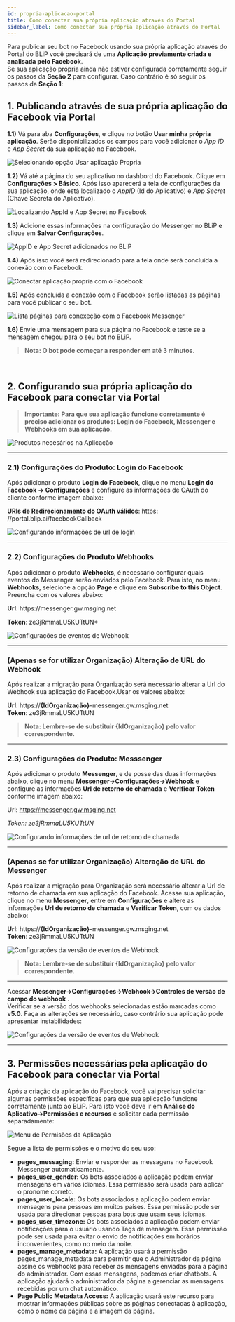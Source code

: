 ```yaml
---
id: propria-aplicacao-portal
title: Como conectar sua própria aplicação através do Portal
sidebar_label: Como conectar sua própria aplicação através do Portal
---
```


Para publicar seu bot no Facebook usando sua própria aplicação através do Portal do BLiP você precisará de uma **Aplicação previamente criada e analisada pelo Facebook**. <br>
Se sua aplicação própria ainda não estiver configurada corretamente seguir os passos da **Seção 2** 
para configurar. Caso contrário é só seguir os passos da **Seção 1**:

## 1. Publicando através de sua própria aplicação do Facebook via Portal

**1.1)** Vá para aba **Configurações**, e clique no botão **Usar minha própria aplicação**. Serão disponibilizados os campos para você adicionar o *App ID* e *App Secret* da sua aplicação no Facebook.

![Selecionando opção Usar aplicação Propria](/img/channels/messenger/usar-aplicacao-propria.png)<br>

**1.2)** Vá até a página do seu aplicativo no dashbord do Facebook. Clique em **Configurações > Básico**. Após isso aparecerá a tela de configurações da sua aplicação, onde está localizado o *AppID* (Id do Aplicativo) e *App Secret* (Chave Secreta do Aplicativo).

![Localizando AppId e App Secret no Facebook](/img/channels/messenger/appid-facebook-dashboard.png)<br>

**1.3)** Adicione essas informações na configuração do Messenger no BLiP e clique em **Salvar Configurações**.

![AppID e App Secret adicionados no BLiP](/img/channels/messenger/adicionar-appid-appsecret.png)<br>

**1.4)** Após isso você será redirecionado para a tela onde será concluída a conexão com o Facebook.

![Conectar aplicação própria com o Facebook](/img/channels/messenger/conectar-aplicacao-propria.png)<br>

**1.5)** Após concluída a conexão com o Facebook serão listadas as páginas para você publicar o seu bot.

![Lista páginas para conexeção com o Facebook Messenger](/img/channels/messenger/propria-aplicacao-portal-3.png)<br>

**1.6)** Envie uma mensagem para sua página no Facebook e teste se a mensagem chegou para o seu bot no BLiP.

> **Nota: O bot pode começar a responder em até 3 minutos.**
<br>

## 2. Configurando sua própria aplicação do Facebook para conectar via Portal

> **Importante: Para que sua aplicação funcione corretamente é preciso adicionar os produtos: Login do Facebook, Messenger e Webhooks em sua aplicação.**

![Produtos necesários na Aplicação](/img/channels/messenger/propria-aplicacao-portal-1.png)

-----------------



### 2.1) Configurações do Produto: Login do Facebook
Após adicionar o produto **Login do Facebook**, clique no menu **Login do Facebook -> Configurações** e configure as informações de OAuth do cliente conforme imagem abaixo:

**URIs de Redirecionamento do OAuth válidos**: ht&#8203;tps:&#8203;//portal.blip.ai/facebookCallback

![Configurando informações de url de login](/img/channels/messenger/propria-aplicacao-portal-2.png)<br>

-----------------

### 2.2) Configurações do Produto Webhooks

Após adicionar o produto **Webhooks**, é necessário configurar quais eventos do Messenger serão enviados pelo Facebook. Para isto, no menu **Webhooks**, selecione a opção **Page** e clique em **Subscribe to this Object**. Preencha com os valores abaixo:

**Url**: ht&#8203;tps:&#8203;//messenger.gw.msging.net

**Token**: ze3jRmmaLU5KUTtUN*

![Configurações de eventos de Webhook](/img/channels/messenger/messenger-como-criar-aplicacao-facebook-7.png)<br>

-----------------

### (Apenas se for utilizar Organização) Alteração de URL do Webhook

Após realizar a migração para Organização será necessário alterar a Url do Webhook sua aplicação do Facebook.Usar os valores abaixo:

**Url**: ht&#8203;tps:&#8203;//**{IdOrganização}**-messenger.gw.msging.net<br>
**Token**: ze3jRmmaLU5KUTtUN


> **Nota: Lembre-se de substituir {IdOrganização} pelo valor correspondente.** 

-----------------

### 2.3) Configurações do Produto: Messsenger
Após adicionar o produto **Messenger**, e de posse das duas informações abaixo, clique no menu **Messenger->Configurações->Webhook** e configure as informações **Url de retorno de chamada** e **Verificar Token** conforme imagem abaixo:

Url: https://messenger.gw.msging.net

*Token: ze3jRmmaLU5KUTtUN*

![Configurando informações de url de retorno de chamada](/img/channels/messenger/messenger-como-criar-aplicacao-facebook-6.png)<br>

-----------------

### (Apenas se for utilizar Organização) Alteração de URL do Messenger
Após realizar a migração para Organização será necessário alterar a Url de retorno de chamada em sua aplicação do Facebook.
Acesse sua aplicação, clique no menu **Messenger**, entre em **Configurações** e altere as informações **Url de retorno de chamada** e **Verificar Token**, com os dados abaixo:

**Url**: ht&#8203;tps:&#8203;//**{IdOrganização}**-messenger.gw.msging.net<br>
**Token**: ze3jRmmaLU5KUTtUN

![Configurações da versão de eventos de Webhook](/img/channels/messenger/propria-aplicacao-portal-5.png)<br>

> **Nota: Lembre-se de substituir {IdOrganização} pelo valor correspondente.** 

-----------------

Acessar  **Messenger->Configurações->Webhook->Controles de versão de campo do webhook** .<br>
Verificar se a versão dos webhooks selecionadas estão marcadas como **v5.0**. Faça as alterações se necessário, caso contrário sua aplicação pode apresentar instabilidades:

![Configurações da versão de eventos de Webhook](/img/channels/messenger/propria-aplicacao-portal-4.png)<br>

-----------------

## 3. Permissões necessárias pela aplicação do Facebook para conectar via Portal

Após a criação da aplicação do Facebook, você vai precisar solicitar algumas permissões específicas para que sua aplicação funcione corretamente junto ao BLiP. Para isto você deve ir em **Análise do Aplicativo->Permissões e recursos** e solicitar cada permissão separadamente:

![Menu de Permisões da Aplicação](/img/channels/messenger/propria-aplicacao-portal-6.png)<br>

Segue a lista de permissões e o motivo do seu uso:

* **pages_messaging:** Enviar e responder as messagens no Facebook Messenger automaticamente.
* **pages_user_gender:** Os bots associados a aplicação podem enviar mensagens em vários idiomas. Essa permissão será usada para aplicar o pronome correto.
* **pages_user_locale:** Os bots associados a aplicação podem enviar mensagens para pessoas em muitos países. Essa permissão pode ser usada para direcionar pessoas para bots que usam seus idiomas.
* **pages_user_timezone:** Os bots associados a aplicação podem enviar notificações para o usuário usando Tags de mensagem. Essa permissão pode ser usada para evitar o envio de notificações em horários inconvenientes, como no meio da noite.
* **pages_manage_metadata:** A aplicação usará a permissão pages_manage_metadata para permitir que o Administrador da página assine os webhooks para receber as mensagens enviadas para a página do administrador. Com essas mensagens, podemos criar chatbots. A aplicação ajudará o administrador da página a gerenciar as mensagens recebidas por um chat automático.
* **Page Public Metadata Access:** A aplicação usará este recurso para mostrar informações públicas sobre as páginas conectadas à aplicação, como o nome da página e a imagem da página.

<!-- Rating frame -->
<script type="text/javascript" src="/scripts/rating.js"></script>